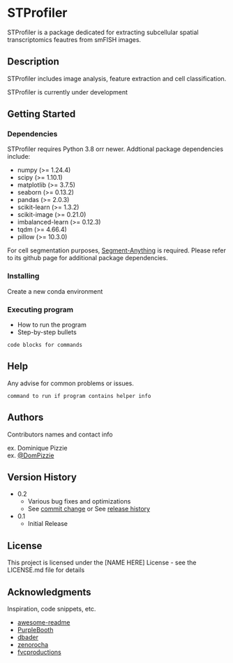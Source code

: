# STProfiler

STProfiler is a package dedicated for extracting subcellular spatial transcriptomics feautres from smFISH images. 

## Description

STProfiler includes image analysis, feature extraction and cell classification.

STProfiler is currently under development

## Getting Started

### Dependencies

STProfiler requires Python 3.8 orr newer. Addtional package dependencies include:

* numpy (>= 1.24.4)
* scipy (>= 1.10.1)
* matplotlib (>= 3.7.5)
* seaborn (>= 0.13.2)
* pandas (>= 2.0.3)
* scikit-learn (>= 1.3.2)
* scikit-image (>= 0.21.0)
* imbalanced-learn (>= 0.12.3)
* tqdm (>= 4.66.4)
* pillow (>= 10.3.0)

For cell segmentation purposes, [Segment-Anything](https://github.com/facebookresearch/segment-anything) is required. Please refer to its github page for additional package dependencies.

### Installing

Create a new conda environment


### Executing program

* How to run the program
* Step-by-step bullets
```
code blocks for commands
```

## Help

Any advise for common problems or issues.
```
command to run if program contains helper info
```

## Authors

Contributors names and contact info

ex. Dominique Pizzie  
ex. [@DomPizzie](https://twitter.com/dompizzie)

## Version History

* 0.2
    * Various bug fixes and optimizations
    * See [commit change]() or See [release history]()
* 0.1
    * Initial Release

## License

This project is licensed under the [NAME HERE] License - see the LICENSE.md file for details

## Acknowledgments

Inspiration, code snippets, etc.
* [awesome-readme](https://github.com/matiassingers/awesome-readme)
* [PurpleBooth](https://gist.github.com/PurpleBooth/109311bb0361f32d87a2)
* [dbader](https://github.com/dbader/readme-template)
* [zenorocha](https://gist.github.com/zenorocha/4526327)
* [fvcproductions](https://gist.github.com/fvcproductions/1bfc2d4aecb01a834b46)